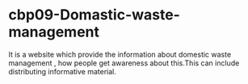 # cbp09-Domastic-waste-management
It is a website which provide the information about domestic waste management , how people get awareness about this.This can include distributing informative material.
